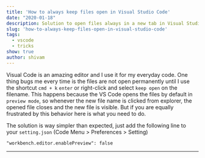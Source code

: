 ```yaml
---
title: 'How to always keep files open in Visual Studio Code'
date: "2020-01-18"
description: Solution to open files always in a new tab in Visual Studio Code
slug: 'how-to-always-keep-files-open-in-visual-studio-code'
tags:
  - vscode
  - tricks
show: true
author: shivam
---
```


Visual Code is an amazing editor and I use it for my everyday code. One thing bugs me every time is the files are not open permanently until I use the shortcut `cmd + k` `enter` or right-click and select `keep open` on the filename. This happens because the VS Code opens the files by default in `preview mode`, so whenever the new file name is clicked from explorer, the opened file closes and the new file is visible. But if you are equally frustrated by this behavior here is what you need to do.

The solution is way simpler than expected, just add the following line to your  `setting.json`
(Code Menu > Preferences > Setting)


```code
"workbench.editor.enablePreview": false
```

---
